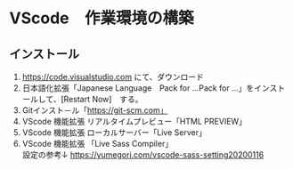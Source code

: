 # VScode　作業環境の構築
## インストール


 1. https://code.visualstudio.com  にて、ダウンロード
 2. 日本語化拡張「Japanese Language　Pack for ...Pack for ...」をインストールして、[Restart Now]　する。
 3. Gitインスト－ル「https://git-scm.com」
 4. VScode 機能拡張 リアルタイムプレビュー「HTML PREVIEW」
 5. VScode 機能拡張 ローカルサーバー「Live Server」
 6. VScode 機能拡張 「Live Sass Compiler」<br>
 設定の参考↓
 https://yumegori.com/vscode-sass-setting20200116



